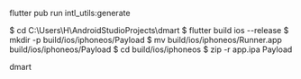 flutter pub run intl_utils:generate

$ cd C:\Users\H\AndroidStudioProjects\dmart
$ flutter build ios --release
$ mkdir -p build/ios/iphoneos/Payload
$ mv build/ios/iphoneos/Runner.app build/ios/iphoneos/Payload
$ cd build/ios/iphoneos
$ zip -r app.ipa Payload

dmart